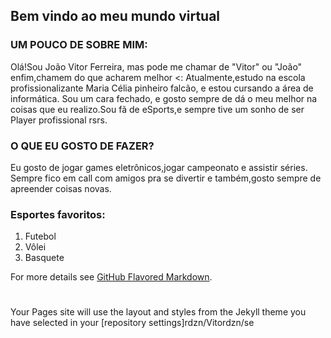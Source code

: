 
## Bem vindo ao meu mundo virtual



### UM POUCO DE SOBRE MIM:
Olá!Sou João Vitor Ferreira, mas pode me chamar de "Vitor" ou "João" enfim,chamem do que acharem melhor <:
Atualmente,estudo na escola profissionalizante Maria Célia pinheiro falcão, e estou cursando a área de informática.
Sou um cara fechado, e gosto sempre de dá o meu melhor na coisas que eu realizo.Sou fã de eSports,e sempre tive um sonho de ser
Player profissional rsrs.

### O QUE EU GOSTO DE FAZER?
Eu gosto de jogar games eletrônicos,jogar campeonato e assistir séries.
Sempre fico em call com amigos pra se divertir e também,gosto sempre de apreender coisas novas.

### Esportes favoritos:

1. Futebol
2. Vôlei
3. Basquete



For more details see [GitHub Flavored Markdown](https://guides.github.com/features/mastering-markdown/).
#
Your Pages site will use the layout and styles from the Jekyll theme you have selected in your [repository settings]rdzn/Vitordzn/se
